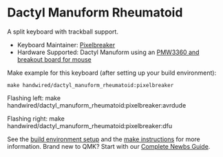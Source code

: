 # Dactyl Manuform Rheumatoid

A split keyboard with trackball support.

* Keyboard Maintainer: [Pixelbreaker](https://gitlab.com/pixelbreaker)
* Hardware Supported: Dactyl Manuform using an [PMW3360 and breakout board for mouse](https://www.tindie.com/products/jkicklighter/pmw3360-motion-sensor/)

Make example for this keyboard (after setting up your build environment):

    make handwired/dactyl_manuform_rheumatoid:pixelbreaker


Flashing left: 
    make handwired/dactyl_manuform_rheumatoid:pixelbreaker:avrdude
    
Flashing right: 
    make handwired/dactyl_manuform_rheumatoid:pixelbreaker:dfu

See the [build environment setup](https://docs.qmk.fm/#/getting_started_build_tools) and the [make instructions](https://docs.qmk.fm/#/getting_started_make_guide) for more information. Brand new to QMK? Start with our [Complete Newbs Guide](https://docs.qmk.fm/#/newbs).
